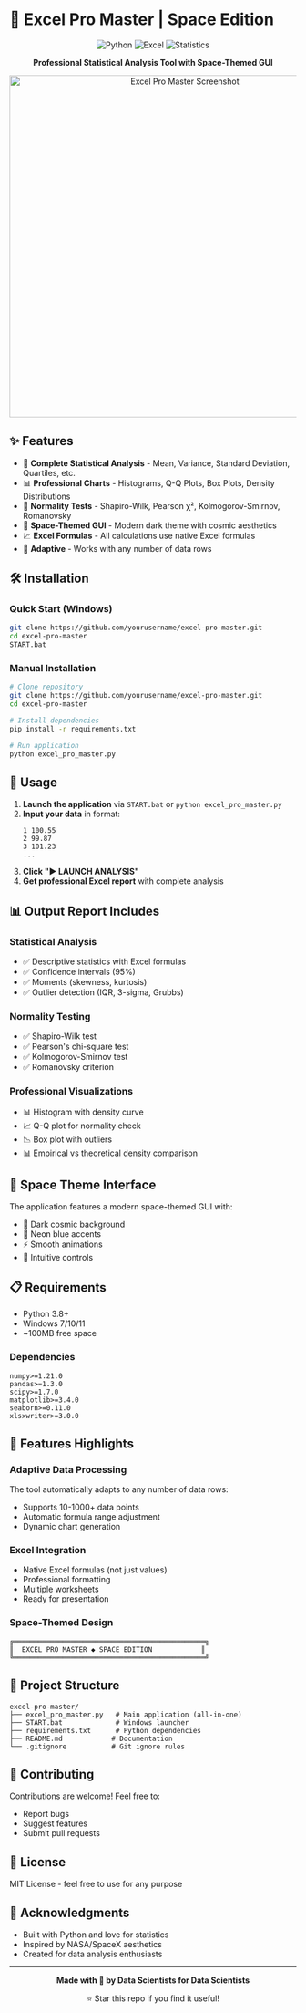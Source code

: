 # 🚀 Excel Pro Master | Space Edition

<div align="center">
  
  ![Python](https://img.shields.io/badge/Python-3.8%2B-blue?style=for-the-badge&logo=python)
  ![Excel](https://img.shields.io/badge/Excel-Reports-green?style=for-the-badge&logo=microsoft-excel)
  ![Statistics](https://img.shields.io/badge/Statistics-Analysis-purple?style=for-the-badge&logo=chart-dot-com)
  
  **Professional Statistical Analysis Tool with Space-Themed GUI**
  
  <img src="https://raw.githubusercontent.com/yourusername/excel-pro-master/main/assets/screenshot.png" width="600" alt="Excel Pro Master Screenshot">
  
</div>

## ✨ Features

- 🎯 **Complete Statistical Analysis** - Mean, Variance, Standard Deviation, Quartiles, etc.
- 📊 **Professional Charts** - Histograms, Q-Q Plots, Box Plots, Density Distributions
- 🔬 **Normality Tests** - Shapiro-Wilk, Pearson χ², Kolmogorov-Smirnov, Romanovsky
- 🎨 **Space-Themed GUI** - Modern dark theme with cosmic aesthetics
- 📈 **Excel Formulas** - All calculations use native Excel formulas
- 🚀 **Adaptive** - Works with any number of data rows

## 🛠️ Installation

### Quick Start (Windows)
```bash
git clone https://github.com/yourusername/excel-pro-master.git
cd excel-pro-master
START.bat
```

### Manual Installation
```bash
# Clone repository
git clone https://github.com/yourusername/excel-pro-master.git
cd excel-pro-master

# Install dependencies
pip install -r requirements.txt

# Run application
python excel_pro_master.py
```

## 📝 Usage

1. **Launch the application** via `START.bat` or `python excel_pro_master.py`
2. **Input your data** in format:
   ```
   1 100.55
   2 99.87
   3 101.23
   ...
   ```
3. **Click "▶ LAUNCH ANALYSIS"**
4. **Get professional Excel report** with complete analysis

## 📊 Output Report Includes

### Statistical Analysis
- ✅ Descriptive statistics with Excel formulas
- ✅ Confidence intervals (95%)
- ✅ Moments (skewness, kurtosis)
- ✅ Outlier detection (IQR, 3-sigma, Grubbs)

### Normality Testing
- ✅ Shapiro-Wilk test
- ✅ Pearson's chi-square test
- ✅ Kolmogorov-Smirnov test
- ✅ Romanovsky criterion

### Professional Visualizations
- 📊 Histogram with density curve
- 📈 Q-Q plot for normality check
- 📉 Box plot with outliers
- 📊 Empirical vs theoretical density comparison

## 🎨 Space Theme Interface

The application features a modern space-themed GUI with:
- 🌌 Dark cosmic background
- 🔵 Neon blue accents
- ⚡ Smooth animations
- 🎯 Intuitive controls

## 📋 Requirements

- Python 3.8+
- Windows 7/10/11
- ~100MB free space

### Dependencies
```
numpy>=1.21.0
pandas>=1.3.0
scipy>=1.7.0
matplotlib>=3.4.0
seaborn>=0.11.0
xlsxwriter>=3.0.0
```

## 🚀 Features Highlights

### Adaptive Data Processing
The tool automatically adapts to any number of data rows:
- Supports 10-1000+ data points
- Automatic formula range adjustment
- Dynamic chart generation

### Excel Integration
- Native Excel formulas (not just values)
- Professional formatting
- Multiple worksheets
- Ready for presentation

### Space-Themed Design
```
╔═══════════════════════════════════════════════╗
║  EXCEL PRO MASTER ◆ SPACE EDITION            ║
╚═══════════════════════════════════════════════╝
```

## 📁 Project Structure

```
excel-pro-master/
├── excel_pro_master.py   # Main application (all-in-one)
├── START.bat             # Windows launcher
├── requirements.txt      # Python dependencies
├── README.md            # Documentation
└── .gitignore           # Git ignore rules
```

## 🤝 Contributing

Contributions are welcome! Feel free to:
- Report bugs
- Suggest features
- Submit pull requests

## 📄 License

MIT License - feel free to use for any purpose

## 🌟 Acknowledgments

- Built with Python and love for statistics
- Inspired by NASA/SpaceX aesthetics
- Created for data analysis enthusiasts

---

<div align="center">
  
  **Made with 🚀 by Data Scientists for Data Scientists**
  
  ⭐ Star this repo if you find it useful!
  
</div>
